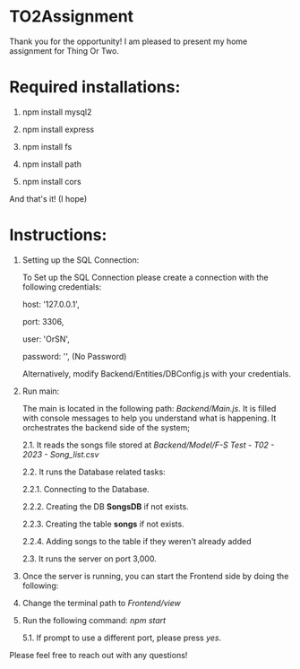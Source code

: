 # TO2Assignment

Thank you for the opportunity! I am pleased to present my home assignment for Thing Or Two.

# Required installations:

1. npm install mysql2

2. npm install express

3. npm install fs

4. npm install path

5. npm install cors

And that's it! (I hope)

# Instructions:

1. Setting up the SQL Connection:
   
   To Set up the SQL Connection please create a connection with the following credentials:
   
   host: '127.0.0.1',
   
   port: 3306,
   
   user: 'OrSN',
   
   password: '', (No Password)

   Alternatively, modify Backend/Entities/DBConfig.js with your credentials.


2. Run main:
   
   The main is located in the following path: _Backend/Main.js_. It is filled with console messages to help you understand what is happening. It orchestrates the backend side of the system;
   
   2.1. It reads the songs file stored at _Backend/Model/F-S Test - T02 - 2023 - Song_list.csv_
   
   2.2. It runs the Database related tasks:
   
    2.2.1. Connecting to the Database.
   
    2.2.2. Creating the DB **SongsDB** if not exists.
   
    2.2.3. Creating the table **songs** if not exists.
   
    2.2.4. Adding songs to the table if they weren't already added
   
   2.3. It runs the server on port 3,000.


3. Once the server is running, you can start the Frontend side by doing the following:

   
4. Change the terminal path to _Frontend/view_

   
5. Run the following command: _npm start_
   
    5.1. If prompt to use a different port, please press _yes_.



Please feel free to reach out with any questions!

